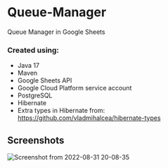 # Queue-Manager
Queue Manager in Google Sheets
  
### Created using:  
- Java 17
- Maven
- Google Sheets API
- Google Cloud Platform service account
- PostgreSQL
- Hibernate
- Extra types in Hibernate from: https://github.com/vladmihalcea/hibernate-types  

## Screenshots  
![Screenshot from 2022-08-31 20-08-35](https://user-images.githubusercontent.com/110092103/187738702-4b3d1fd2-6f3b-45dd-9f50-b2d007e32835.png)

